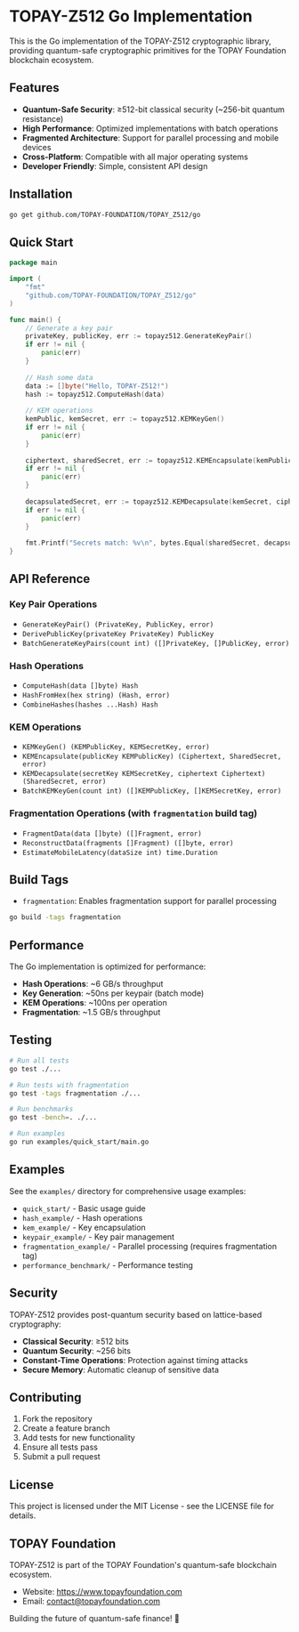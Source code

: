 # TOPAY-Z512 Go Implementation

This is the Go implementation of the TOPAY-Z512 cryptographic library, providing quantum-safe cryptographic primitives for the TOPAY Foundation blockchain ecosystem.

## Features

- **Quantum-Safe Security**: ≥512-bit classical security (~256-bit quantum resistance)
- **High Performance**: Optimized implementations with batch operations
- **Fragmented Architecture**: Support for parallel processing and mobile devices
- **Cross-Platform**: Compatible with all major operating systems
- **Developer Friendly**: Simple, consistent API design

## Installation

```bash
go get github.com/TOPAY-FOUNDATION/TOPAY_Z512/go
```

## Quick Start

```go
package main

import (
    "fmt"
    "github.com/TOPAY-FOUNDATION/TOPAY_Z512/go"
)

func main() {
    // Generate a key pair
    privateKey, publicKey, err := topayz512.GenerateKeyPair()
    if err != nil {
        panic(err)
    }
    
    // Hash some data
    data := []byte("Hello, TOPAY-Z512!")
    hash := topayz512.ComputeHash(data)
    
    // KEM operations
    kemPublic, kemSecret, err := topayz512.KEMKeyGen()
    if err != nil {
        panic(err)
    }
    
    ciphertext, sharedSecret, err := topayz512.KEMEncapsulate(kemPublic)
    if err != nil {
        panic(err)
    }
    
    decapsulatedSecret, err := topayz512.KEMDecapsulate(kemSecret, ciphertext)
    if err != nil {
        panic(err)
    }
    
    fmt.Printf("Secrets match: %v\n", bytes.Equal(sharedSecret, decapsulatedSecret))
}
```

## API Reference

### Key Pair Operations

- `GenerateKeyPair() (PrivateKey, PublicKey, error)`
- `DerivePublicKey(privateKey PrivateKey) PublicKey`
- `BatchGenerateKeyPairs(count int) ([]PrivateKey, []PublicKey, error)`

### Hash Operations

- `ComputeHash(data []byte) Hash`
- `HashFromHex(hex string) (Hash, error)`
- `CombineHashes(hashes ...Hash) Hash`

### KEM Operations

- `KEMKeyGen() (KEMPublicKey, KEMSecretKey, error)`
- `KEMEncapsulate(publicKey KEMPublicKey) (Ciphertext, SharedSecret, error)`
- `KEMDecapsulate(secretKey KEMSecretKey, ciphertext Ciphertext) (SharedSecret, error)`
- `BatchKEMKeyGen(count int) ([]KEMPublicKey, []KEMSecretKey, error)`

### Fragmentation Operations (with `fragmentation` build tag)

- `FragmentData(data []byte) ([]Fragment, error)`
- `ReconstructData(fragments []Fragment) ([]byte, error)`
- `EstimateMobileLatency(dataSize int) time.Duration`

## Build Tags

- `fragmentation`: Enables fragmentation support for parallel processing

```bash
go build -tags fragmentation
```

## Performance

The Go implementation is optimized for performance:

- **Hash Operations**: ~6 GB/s throughput
- **Key Generation**: ~50ns per keypair (batch mode)
- **KEM Operations**: ~100ns per operation
- **Fragmentation**: ~1.5 GB/s throughput

## Testing

```bash
# Run all tests
go test ./...

# Run tests with fragmentation
go test -tags fragmentation ./...

# Run benchmarks
go test -bench=. ./...

# Run examples
go run examples/quick_start/main.go
```

## Examples

See the `examples/` directory for comprehensive usage examples:

- `quick_start/` - Basic usage guide
- `hash_example/` - Hash operations
- `kem_example/` - Key encapsulation
- `keypair_example/` - Key pair management
- `fragmentation_example/` - Parallel processing (requires fragmentation tag)
- `performance_benchmark/` - Performance testing

## Security

TOPAY-Z512 provides post-quantum security based on lattice-based cryptography:

- **Classical Security**: ≥512 bits
- **Quantum Security**: ~256 bits
- **Constant-Time Operations**: Protection against timing attacks
- **Secure Memory**: Automatic cleanup of sensitive data

## Contributing

1. Fork the repository
2. Create a feature branch
3. Add tests for new functionality
4. Ensure all tests pass
5. Submit a pull request

## License

This project is licensed under the MIT License - see the LICENSE file for details.

## TOPAY Foundation

TOPAY-Z512 is part of the TOPAY Foundation's quantum-safe blockchain ecosystem.

- Website: <https://www.topayfoundation.com>
- Email: <contact@topayfoundation.com>

Building the future of quantum-safe finance! 🚀
